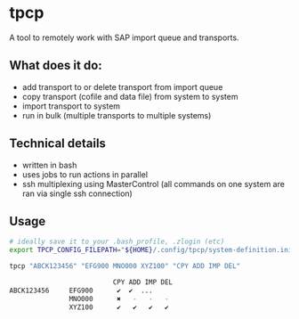 # tpcp

A tool to remotely work with SAP import queue and transports.

## What does it do:

* add transport to or delete transport from import queue
* copy transport (cofile and data file) from system to system
* import transport to system
* run in bulk (multiple transports to multiple systems)

## Technical details
* written in bash
* uses jobs to run actions in parallel
* ssh multiplexing using MasterControl (all commands on one system are ran via single ssh connection)

## Usage

```bash
# ideally save it to your .bash_profile, .zlogin (etc)
export TPCP_CONFIG_FILEPATH="${HOME}/.config/tpcp/system-definition.ini"

tpcp "ABCK123456" "EFG900 MNO000 XYZ100" "CPY ADD IMP DEL"

                          CPY ADD IMP DEL
ABCK123456     EFG900      ✔  ✔  ...
               MNO000      ✖   -   -   -
               XYZ100      ✔   ✔   ✔   ✔
```
